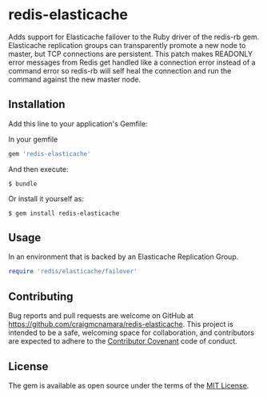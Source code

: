 # redis-elasticache

Adds support for Elasticache failover to the Ruby driver of the redis-rb gem. Elasticache replication groups can transparently promote a new node to master, but TCP connections are persistent. This patch makes READONLY error messages from Redis get handled like a connection error instead of a command error so redis-rb will self heal the connection and run the command against the new master node.


## Installation

Add this line to your application's Gemfile:

In your gemfile

```ruby
gem 'redis-elasticache'
```

And then execute:

    $ bundle

Or install it yourself as:

    $ gem install redis-elasticache

## Usage

In an environment that is backed by an Elasticache Replication Group.

```ruby
require 'redis/elasticache/failover'
```

## Contributing

Bug reports and pull requests are welcome on GitHub at https://github.com/craigmcnamara/redis-elasticache. This project is intended to be a safe, welcoming space for collaboration, and contributors are expected to adhere to the [Contributor Covenant](http://contributor-covenant.org) code of conduct.


## License

The gem is available as open source under the terms of the [MIT License](http://opensource.org/licenses/MIT).
